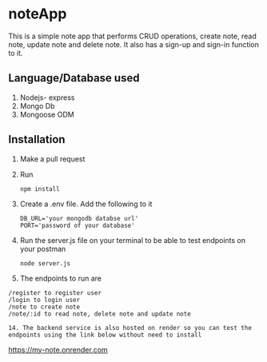 # noteApp

This is a simple note app that performs CRUD operations, create note, read note, update note and delete note. It also has a sign-up and sign-in function to it.

## Language/Database used
1. Nodejs- express
2. Mongo Db
3. Mongoose ODM


## Installation

1. Make a pull request
2. Run

   ```
   npm install
5. Create a .env file. Add the following to it

   ```
   DB_URL='your mongodb databse url'
   PORT='password of your database'   

7. Run the server.js file on your terminal to be able to test endpoints on your postman
   
   ```
   node server.js
8. The endpoints to run are
```
/register to register user
/login to login user
/note to create note
/note/:id to read note, delete note and update note

14. The backend service is also hosted on render so you can test the endpoints using the link below without need to install
```
https://my-note.onrender.com
